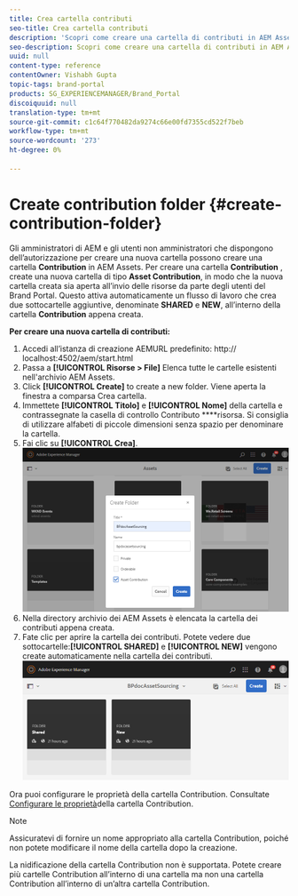 ```yaml
---
title: Crea cartella contributi
seo-title: Crea cartella contributi
description: 'Scopri come creare una cartella di contributi in AEM Assets. '
seo-description: Scopri come creare una cartella di contributi in AEM Assets.
uuid: null
content-type: reference
contentOwner: Vishabh Gupta
topic-tags: brand-portal
products: SG_EXPERIENCEMANAGER/Brand_Portal
discoiquuid: null
translation-type: tm+mt
source-git-commit: c1c64f770482da9274c66e00fd7355cd522f7beb
workflow-type: tm+mt
source-wordcount: '273'
ht-degree: 0%

---
```



# Create contribution folder {#create-contribution-folder}

Gli amministratori di AEM e gli utenti non amministratori che dispongono dell’autorizzazione per creare una nuova cartella possono creare una cartella **Contribution** in AEM Assets.
Per creare una cartella **Contribution** , create una nuova cartella di tipo **Asset Contribution**, in modo che la nuova cartella creata sia aperta all’invio delle risorse da parte degli utenti del Brand Portal.  Questo attiva automaticamente un flusso di lavoro che crea due sottocartelle aggiuntive, denominate **SHARED** e **NEW**, all’interno della cartella **Contribution** appena creata.

**Per creare una nuova cartella di contributi:**
1. Accedi all’istanza di creazione AEMURL predefinito: http:// localhost:4502/aem/start.html
1. Passa a **[!UICONTROL Risorse > File]** Elenca tutte le cartelle esistenti nell&#39;archivio AEM Assets.
1. Click **[!UICONTROL Create]** to create a new folder. Viene aperta la finestra a comparsa Crea cartella.
1. Immettete **[!UICONTROL Titolo]** e **[!UICONTROL Nome]** della cartella e contrassegnate la casella di controllo Contributo ****risorsa.
Si consiglia di utilizzare alfabeti di piccole dimensioni senza spazio per denominare la cartella.
1. Fai clic su **[!UICONTROL Crea]**.
   ![](assets/create-contribution-folder.png)
1. Nella directory archivio dei AEM Assets è elencata la cartella dei contributi appena creata.
1. Fate clic per aprire la cartella dei contributi. Potete vedere due sottocartelle:**[!UICONTROL SHARED]** e **[!UICONTROL NEW]** vengono create automaticamente nella cartella dei contributi.\
   ![](assets/contribution-folder.png)

Ora puoi configurare le proprietà della cartella Contribution. Consultate [Configurare le proprietà](brand-portal-configure-contribution-folder-properties.md)della cartella Contribution.

>[!NOTE]
>
>Assicuratevi di fornire un nome appropriato alla cartella Contribution, poiché non potete modificare il nome della cartella dopo la creazione.
>
>La nidificazione della cartella Contribution non è supportata. Potete creare più cartelle Contribution all’interno di una cartella ma non una cartella Contribution all’interno di un’altra cartella Contribution.


